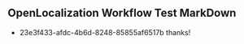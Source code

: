 ## OpenLocalization Workflow Test MarkDown
* 23e3f433-afdc-4b6d-8248-85855af6517b thanks!

<!--HONumber=Jul16_HO4-->


